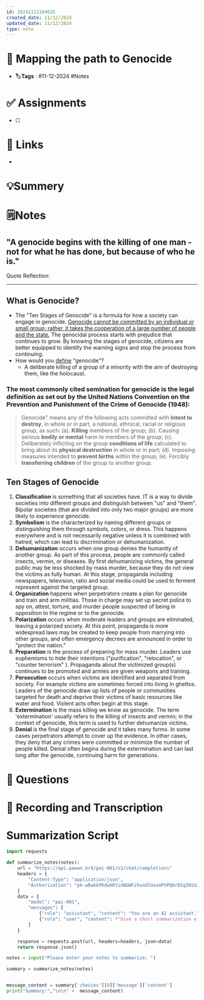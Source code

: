 ```yaml
---
id: 20241112104635
created_date: 11/12/2024
updated_date: 11/12/2024
type: note
---
```


# 📅 Mapping the path to Genocide
- **🏷️Tags** : #11-12-2024 #Notes 

# ✅ Assignments
- [ ]  

# 🔗 Links
-

# 💡Summery


# 🗒️Notes

## "A genocide begins with the killing of one man - not for what he has done, but because of who he is." 

Quote Reflection: 

--- 

## What is Genocide? 
- The "Ten Stages of Genocide" is a formula for how a society can engage in genocide. <u>Genocide cannot be committed by an individual or small group; rather, it takes the cooperation of a large number of people and the state.</u> The genocidal process starts with prejudice that continues to grow. By knowing the stages of genocide, citizens are better equipped to identify the warning signs and stop the process from continuing.  
- How would you <u>define</u> "genocide"? 
	- A deliberate killing of a group of a minority with the aim of destroying them, like the holocaust. 
### The most commonly cited semination for genocide is the legal definition as set out by the United Nations Convention on the Prevention and Punishment of the Crime of Genocide (1948): 

> Genocide" means any of the following acts committed with **intent to destroy**, in whole or in part, a national, ethnical, racial or religious group, as such:
	(a). **Killing** members of the group; 
	(b). Causing serious **bodily or mental** harm to members of the group; 
	(c). Deliberately inflicting on the group **conditions of life** calculated to bring about its **physical destruction** in whole or in part; 
	(d). Imposing measures intended to **prevent births** within the group; 
	(e). Forcibly **transferring children** of the group to another group. 

## Ten Stages of Genocide

1. **Classification** is something that all societies have. IT is a way to divide societies into different groups and distinguish between "us" and "them". Bipolar societies (that are divided into only two major groups) are more likely to experience genocide. 
2. **Symbolism** is the characterized by naming different groups or distinguishing them through symbols, colors, or dress. This happens everywhere and is not necessarily negative unless it is combined with hatred, which can lead to discrimination or dehumanization. 
3. **Dehumanization** occurs when one group denies the humanity of another group. As part of this process, people are commonly called insects, vermin, or diseases. By first dehumanizing victims, the general public may be less shocked by mass murder, because they do not view the victims as fully human. At this stage, propaganda including newspapers, television, ratio and social media could be used to ferment represent against the targeted group. 
4. **Organization** happens when perpetrators create a plan for genocide and train and arm militias. Those in charge may set up secret police to spy on, attest, torture, and murder people suspected of being in opposition to the regime or to the genocide. 
5. **Polarization** occurs when moderate leaders and groups are eliminated, leaving a polarized society. At this point, propaganda is more widespread laws may be created to keep people from marrying into other groups, and often emergency decrees are announced in order to "protect the nation." 
6. **Preparation** is the process of preparing for mass murder. Leaders use euphemisms to hide their intentions ("purification", "relocation", or "counter terrorism" ). Propaganda about the victimized group(s) continues to be promoted and armies are given weapons and training. 
7. **Persecution** occurs when victims are identified and separated from society. For example victims are sometimes forced into living in ghettos. Leaders of the genocide draw up lists of people or communities targeted for death and deprive their victims of basic resources like water and food. Violent acts often begin at this stage. 
8. **Extermination** is the mass killing we know as genocide. The term 'extermination' usually refers to the killing of insects and vermin; in the context of genocide, this term is used to further dehumanize victims. 
9. **Denial** is the final stage of genocide and it takes many forms. In some cases perpetrators attempt to cover up the evidence. In other cases, they deny that any crimes were committed or minimize the number of people killed. Denial often begins during the extermination and can last long after the genocide, continuing harm for generations.  



# 🧠 Questions

# 💬 Recording and Transcription


 

# Summarization Script
```python
import requests

def summarize_notes(notes):
    url = "https://api.pawan.krd/pai-001/v1/chat/completions"
    headers = {
        "Content-Type": "application/json",
        "Authorization": "pk-wBwkkPKdwXKtiUNGWFzhondlUasmPVPQbrDIqZHiUJMXSRUA"
    }
    data = {
        "model": "pai-001",
        "messages": [
            {"role": "assistant", "content": "You are an AI assistant."},
            {"role": "user", "content": f"Give a short summarization of the following notes in 2 sentences with proper indentation: {notes}"}
        ]
    }

    response = requests.post(url, headers=headers, json=data)
    return response.json()

notes = input("Please enter your notes to summarize: ")

summary = summarize_notes(notes)


message_content = summary['choices'][0]['message']['content']
print("Summary:","\n\n" +  message_content)

```